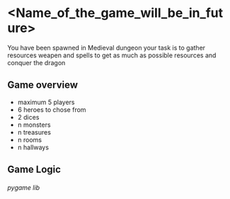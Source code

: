# <Name_of_the_game_will_be_in_future>

You have been spawned in Medieval dungeon your task is to gather resources weapen and spells to get as much as possible resources and conquer the dragon 

## Game overview
- maximum 5 players
- 6 heroes to chose from
- 2 dices
- n monsters
- n treasures
- n rooms
- n hallways

## Game Logic


###### pygame lib
